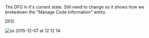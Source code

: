 The DFD in it's current state. Still need to change so it shows how we brokedown the "Manage Code Information" entity.

DFD:

![ss 2015-12-07 at 12 12 14](https://cloud.githubusercontent.com/assets/14809777/11620330/6e879d62-9c77-11e5-9c22-ba9a3610e5bf.png)
